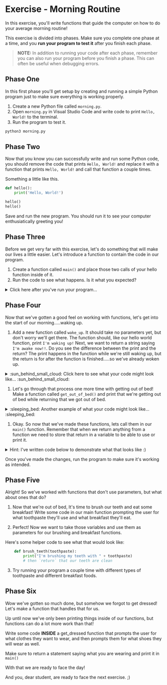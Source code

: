 # Exercise - Morning Routine

In this exercise, you'll write functions that guide the computer on how to do your average morning routine!

This exercise is divided into phases. Make sure you complete one phase at a time, and you **run your program to test it** after you finish each phase.

> **NOTE:** In addition to running your code after each phase, remember you can also run your program before you finish a phase. This can often be useful when debugging errors.

## Phase One

In this first phase you'll get setup by creating and running a simple Python program just to make sure everything is working properly.

1. Create a new Python file called `morning.py`.
1. Open `morning.py` in Visual Studio Code and write code to print `Hello, World!` to the terminal.
1. Run the program to test it.

```sh
python3 morning.py
```

## Phase Two

Now that you know you can successfully write and run some Python code, you should remove the code that prints `Hello, World!` and replace it with a function that prints `Hello, World!` and call that function a couple times.

Something a little like this.

```python
def hello():
    print('Hello, World!')

hello()
hello()

```

Save and run the new program. You should run it to see your computer enthusiatically greeting you!

## Phase Three

Before we get very far with this exercise, let's do something that will make our lives a little easier. Let's introduce a function to contain the code in our program.

1. Create a function called `main()` and place those two calls of your hello function inside of it. 
1. Run the code to see what happens. Is it what you expected?

<details>
<summary>  Click here after you've run your program...  </summary>

3. Your code didn't do anything because you didn't call the `main()` function. Add code at the bottom of the `morning.py` file to call `main()`. When you're finished, your script should look like this:

    ```python
    def hello():
        print('Hello, World!')

    def main():
        hello()
        hello()


    main()
    ```

4. Now run your program again to see what happens. Is it what you expected?

> **NOTE:** This is another example of some patterns we saw in the lightning exercise about keeping our code organized.  Feel free to reference that again!

</details>

## Phase Four

Now that we've gotten a good feel on working with functions, let's get into the start of our morning.....waking up. 

1. Add a new function called `wake_up`. It should take no parameters yet, but don't worry we'll get there. The function should, like our hello world function, print `I'm waking up!`  Next, we want to return a string saying `I'm awake now!!`.
Do you see the difference between the print and the return?  The print happens in the function while we're still waking up, but the return is for after the function is finished.....so we've already woken up.

<details>
<summary> :sun_behind_small_cloud: Click here to see what your code might look like... :sun_behind_small_cloud: </summary>

Example wake_up function code:

```python
    def wake_up():
        # print that we're waking up
        # then `return` that we woke up
```

</details>

1. Let's go through that process one more time with getting out of bed!  Make a function called `get_out_of_bed()` and print that we're getting out of bed while returning that we got out of bed. 

<details>
<summary> :sleeping_bed: Another example of what your code might look like... :sleeping_bed: </summary>

Example wake_up function code:

    ```python
    def get_out_of_bed():
        # print that we're getting out of bed
        # then `return` that we got out of bed
    ```

</details>

1. Okay.  So now that we've made these functions, lets call them in our `main()` function.  Remember that when we return anything from a function we need to store that return in a variable to be able to use or print it. 

<details>
<summary> Hint: I've written code below to demonstrate what that looks like :) </summary>

Example of returning and using function return:

```python
    def hello():
        print('Hello, World!')
        return "I've said hello now it's your turn"

    def main():
        our_turn = hello()
        print(our_turn)

    main()
```

Do we see whats happening there?  Look really closely!  When we call `hello` our function prints `'Hello, World!'`, but it **returns** a string saying its our turn.  With that return we can store (or "pipeline") that to a variable in main (that I've conveniently named our_turn), and then we can print it!  It's incredibly unseful to return things like this so they can be used whenever needed outside of our functions. 

</details>

Once you've made the changes, run the program to make sure it's working as intended.

## Phase Five

Alright!  So we've worked with functions that don't use parameters, but what about ones that do?

1. Now that we're out of bed, It's time to brush our teeth and eat some breakfast! Write some code in our main function prompting the user for what toothpaste they'll use and what breakfast they'll eat.

1. Perfect!  Now we want to take those variables and use them as parameters for our brushing and breakfast functions.

Here's some helper code to see what that would look like:

```python
    def brush_teeth(toothpaste):
        print("I'm brushing my teeth with " + toothpaste)
        # then `return` that our teeth are clean
```

3. Try running your program a couple time with different types of toothpaste and different breakfast foods. 

## Phase Six

Wow we've gotten so much done, but somehow we forgot to get dressed!  Let's make a function that handles that for us. 

Up until now we've only been printing things inside of our functions, but functions can do a lot more work than that!

Write some code **INSIDE** a get_dressed function that prompts the user for what clothes they want to wear, and then prompts them for what shoes they will wear as well.  

Make sure to return a statement saying what you are wearing and print it in `main()`

With that we are ready to face the day!

And you, dear student, are ready to face the next exercise. ;)
